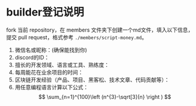 # builder登记说明

fork 当前 repository，在 members 文件夹下创建一个md文件，填入以下信息，提交 pull request，格式参考 `./members/script-money.md`。

1. 微信名或昵称：(确保能找到你)
2. discord的ID：
3. 擅长的开发领域、语言或工具、熟练度：
4. 每周能花在业余项目的时间：
5. 区块链开发经验（产品、项目、黑客松、技术文章、代码贡献等）：
6. 用任意编程语言计算以下公式：
$$  
   \sum_{n=1}^{100}\left (n^{3}-\sqrt[3]{n} \right )
$$
